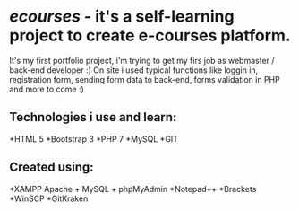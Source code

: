 *ecourses* - it's a self-learning project to create e-courses platform.
===========================
It's my first portfolio project, i'm trying to get my firs job as webmaster / back-end developer :)
On site i used typical functions like loggin in, registration form, sending form data to back-end, forms validation in PHP and more to come :)


Technologies i use and learn:
---------------------------
*HTML 5
*Bootstrap 3
*PHP 7
*MySQL
*GIT

Created using:
---------------------------
*XAMPP Apache + MySQL + phpMyAdmin
*Notepad++
*Brackets
*WinSCP
*GitKraken
